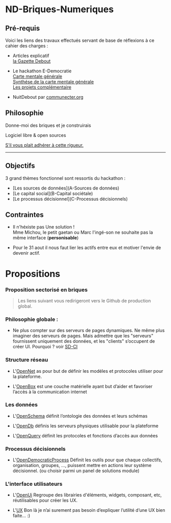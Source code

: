 # ND-Briques-Numeriques

## Pré-requis

Voici les liens des travaux effectués servant de base de réflexions à ce cahier des charges :

- Articles explicatif \
  [la Gazette Debout](http://gazettedebout.fr/2016/07/08/hackathondebout-geeks-de-nuit-debout-preparent-lavenir-mouvement/)

- Le hackathon E-Democratie \
  [Carte mentale générale](https://www.mindmeister.com/724254875/hackathondebout-e-democratie) \
  [Synthése de la carte mentale générale](https://www.mindmeister.com/721715693/hackathondebout-vue-d-ensemble) \
  [Les projets complémentaire](https://www.mindmeister.com/724295990/hackathondebout-projets-compl-mentaires)

- NuitDebout par [communecter.org](https://docs.google.com/document/d/1wZnQ6_0ak9YkXiglp1r5GNjxtrf6W6NP43wq2gvrkKg/mobilebasic)

## Philosophie

Donne-moi des briques et je construirais

Logiciel libre & open sources

[S’il vous plait adhérer à cette rigueur.](CRITIQUE.md)

---
## Objectifs

3 grand thèmes fonctionnel sont ressortis du hackathon :

-	[Les sources de données](A-Sources de données)
-	[Le capital social](B-Capital sociétale)
-	[Le processus décisionnel](C-Processus décisionnels)

## Contraintes

- Il n'héxiste pas Une solution !  <br/>
  Mme Michou, le petit gaetan ou Marc l'ingé-son ne souhaite pas la même interface
  (**personisable**)

- Pour le 31 aout il nous faut lier les actifs entre eux et motiver l'envie de devenir actif.

Propositions
===

### Proposition sectorisé en briques

> Les liens suivant vous redirigeront vers le Github de production global.

### Philosophie globale :

- Ne plus compter sur des serveurs de pages dynamiques. Ne même plus imaginer des serveurs de pages. Mais admettre que les "serveurs" fournissent uniquement des données, et les "clients" s’occupent de créer UI. Pourquoi ? voir [SD-CI](SD-CI.md)

### Structure réseau

- L'[OpenNet](https://github.com/corbane/ND-Briques-Numeriques-api/tree/master/A-Structure%20r%C3%A9seau/1-OpenNet)
  as pour but de définir les modéles et protocoles utiliser pour la plateforme.

- L'[OpenBox](https://github.com/corbane/ND-Briques-Numeriques-api/tree/master/A-Structure%20r%C3%A9seau/2-OpenBox)
  est une couche matérielle ayant but d’aider et favoriser l’accès à la communication internet

### Les données

- L'[OpenSchema](https://github.com/corbane/ND-Briques-Numeriques-api/tree/master/B-Les%20donn%C3%A9es/1-OpenSchema)
  définit l’ontologie des données et leurs schémas

- L'[OpenDb](https://github.com/corbane/ND-Briques-Numeriques-api/tree/master/B-Les%20donn%C3%A9es/2-OpenDb)
  définis les serveurs physiques utilisable pour la plateforme
  
- L'[OpenQuery](https://github.com/corbane/ND-Briques-Numeriques-api/tree/master/B-Les%20donn%C3%A9es/3-OpenQuery)
  définit les protocoles et fonctions d’accès aux données

### Processus décisionnels

- L'[OpenDemocraticProcess](https://github.com/corbane/ND-Briques-Numeriques-api/tree/master/C-Processus%20d%C3%A9cisionnels/1-OpenDemocraticProcess)
  Définit les outils pour que chaque collectifs, organisation, groupes, …, puissent mettre en actions leur système décisionnel. (ou choisir parmi un panel de solutions module)

### L'interface utilisateurs

- L'[OpenUi](https://github.com/corbane/ND-Briques-Numeriques-api/tree/master/D-L'interface%20utilisateurs/1-OpenUi)
  Regroupe des librairies d'éléments, widgets, composant, etc, réutilisables pour créer les UX.

- L'[UX](https://github.com/corbane/ND-Briques-Numeriques-api/tree/master/D-L'interface%20utilisateurs/2-UX)
  Bon là je n’ai surement pas besoin d’expliquer l’utilité d’une UX bien faite… :)


